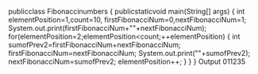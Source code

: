publicclass Fibonaccinumbers {
publicstaticvoid main(String[] args) {
int elementPosition=1,count=10, firstFibonacciNum=0,nextFibonacciNum=1;
System.out.print(firstFibonacciNum+&quot;&quot;+nextFibonacciNum);
for(elementPosition=2;elementPosition&lt;count;++elementPosition)
{
int sumofPrev2=firstFibonacciNum+nextFibonacciNum;
firstFibonacciNum=nextFibonacciNum;
System.out.print(&quot;&quot;+sumofPrev2);
nextFibonacciNum=sumofPrev2;
elementPosition++;
}
}
}
Output
011235
